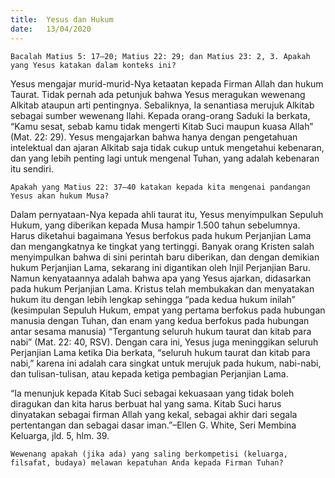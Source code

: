 ```yaml
---
title:  Yesus dan Hukum
date:   13/04/2020
---
```


`Bacalah Matius 5: 17–20; Matius 22: 29; dan Matius 23: 2, 3. Apakah yang Yesus katakan dalam konteks ini?` 

Yesus mengajar murid-murid-Nya ketaatan kepada Firman Allah dan hukum Taurat. Tidak pernah ada petunjuk bahwa Yesus meragukan wewenang Alkitab ataupun arti pentingnya. Sebaliknya, Ia senantiasa merujuk Alkitab sebagai sumber wewenang Ilahi. Kepada orang-orang Saduki Ia berkata, “Kamu sesat, sebab kamu tidak mengerti Kitab Suci maupun kuasa Allah” (Mat. 22: 29). Yesus mengajarkan bahwa hanya dengan pengetahuan intelektual dan ajaran Alkitab saja tidak cukup untuk mengetahui kebenaran, dan yang lebih penting lagi untuk mengenal Tuhan, yang adalah kebenaran itu sendiri. 

`Apakah yang Matius 22: 37–40 katakan kepada kita mengenai pandangan Yesus akan hukum Musa?` 

Dalam pernyataan-Nya kepada ahli taurat itu, Yesus menyimpulkan Sepuluh Hukum, yang diberikan kepada Musa hampir 1.500 tahun sebelumnya. Harus diketahui bagaimana Yesus berfokus pada hukum Perjanjian Lama dan mengangkatnya ke tingkat yang tertinggi. Banyak orang Kristen salah menyimpulkan bahwa di sini perintah baru diberikan, dan dengan demikian hukum Perjanjian Lama, sekarang ini digantikan oleh Injil Perjanjian Baru. Namun kenyataannya adalah bahwa apa yang Yesus ajarkan, didasarkan pada hukum Perjanjian Lama. Kristus telah membukakan dan menyatakan hukum itu dengan lebih lengkap sehingga “pada kedua hukum inilah” (kesimpulan Sepuluh Hukum, empat yang pertama berfokus pada hubungan manusia dengan Tuhan, dan enam yang kedua berfokus pada hubungan antar sesama manusia) “Tergantung seluruh hukum taurat dan kitab para nabi” (Mat. 22: 40, RSV). Dengan cara ini, Yesus juga meninggikan seluruh Perjanjian Lama ketika Dia berkata, “seluruh hukum taurat dan kitab para nabi,” karena ini adalah cara singkat untuk merujuk pada hukum, nabi-nabi, dan tulisan-tulisan, atau kepada ketiga pembagian Perjanjian Lama. 

“Ia menunjuk kepada Kitab Suci sebagai kekuasaan yang tidak boleh diragukan dan kita harus berbuat hal yang sama. Kitab Suci harus dinyatakan sebagai firman Allah yang kekal, sebagai akhir dari segala pertentangan dan sebagai dasar iman.”–Ellen G. White, Seri Membina Keluarga, jld. 5, hlm. 39. 

`Wewenang apakah (jika ada) yang saling berkompetisi (keluarga, filsafat, budaya) melawan kepatuhan Anda kepada Firman Tuhan?`